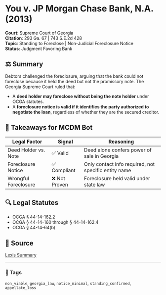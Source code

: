 
# You v. JP Morgan Chase Bank, N.A. (2013)
**Court**: Supreme Court of Georgia  
**Citation**: 293 Ga. 67 | 743 S.E.2d 428  
**Topic**: Standing to Foreclose | Non-Judicial Foreclosure Notice  
**Status**: Judgment Favoring Bank  

## ⚖️ Summary
Debtors challenged the foreclosure, arguing that the bank could not foreclose because it held the deed but not the promissory note. The Georgia Supreme Court ruled that:
- A **deed holder may foreclose without being the note holder** under OCGA statutes.
- A **foreclosure notice is valid if it identifies the party authorized to negotiate the loan**, regardless of whether they are the secured creditor.

## 📌 Takeaways for MCDM Bot
| Legal Factor              | Signal        | Reasoning |
|--------------------------|---------------|-----------|
| Deed Holder vs. Note     | ✅ Valid       | Deed alone confers power of sale in Georgia |
| Foreclosure Notice       | ✅ Compliant   | Only contact info required, not specific entity name |
| Wrongful Foreclosure     | ❌ Not Proven  | Foreclosure held valid under state law |

## 🔍 Legal Statutes
- OCGA § 44-14-162.2
- OCGA § 44-14-160 through § 44-14-162.4
- OCGA § 44-14-64(b)

## 📎 Source
[Lexis Summary](https://plus.lexis.com/api/document?id=urn:contentItem:58FW-G1R1-DY1P-S00F-00000-00&idtype=PID)

---

### 🔖 Tags
`non_viable`, `georgia_law`, `notice_minimal`, `standing_confirmed`, `appellate_loss`
